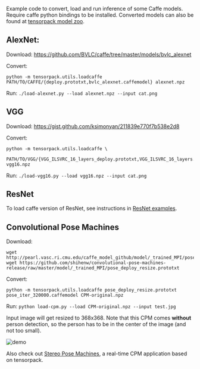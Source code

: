 
Example code to convert, load and run inference of some Caffe models.
Require caffe python bindings to be installed.
Converted models can also be found at [tensorpack model zoo](http://models.tensorpack.com/#Caffe-Converted).
## AlexNet:

Download: https://github.com/BVLC/caffe/tree/master/models/bvlc_alexnet

Convert:
```
python -m tensorpack.utils.loadcaffe PATH/TO/CAFFE/{deploy.prototxt,bvlc_alexnet.caffemodel} alexnet.npz
```

Run: `./load-alexnet.py --load alexnet.npz --input cat.png`

## VGG

Download: https://gist.github.com/ksimonyan/211839e770f7b538e2d8

Convert:
```
python -m tensorpack.utils.loadcaffe \
            PATH/TO/VGG/{VGG_ILSVRC_16_layers_deploy.prototxt,VGG_ILSVRC_16_layers.caffemodel} vgg16.npz
```

Run: `./load-vgg16.py --load vgg16.npz --input cat.png`


## ResNet

To load caffe version of ResNet, see instructions in [ResNet examples](../ResNet).

## Convolutional Pose Machines

Download:
```
wget http://pearl.vasc.ri.cmu.edu/caffe_model_github/model/_trained_MPI/pose_iter_320000.caffemodel
wget https://github.com/shihenw/convolutional-pose-machines-release/raw/master/model/_trained_MPI/pose_deploy_resize.prototxt
```

Convert:
```
python -m tensorpack.utils.loadcaffe pose_deploy_resize.prototxt pose_iter_320000.caffemodel CPM-original.npz
```

Run: `python load-cpm.py --load CPM-original.npz --input test.jpg`

Input image will get resized to 368x368. Note that this CPM comes __without__ person detection, so the
person has to be in the center of the image (and not too small).

![demo](demo-cpm.jpg)

Also check out [Stereo Pose Machines](https://github.com/ppwwyyxx/Stereo-Pose-Machines), a real-time CPM application based on tensorpack.
